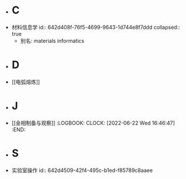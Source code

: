 - # C
- 材料信息学
  id:: 642d408f-76f5-4699-9643-1d744e8f7ddd
  collapsed:: true
	- 别名: materials informatics
- # D
- [[电弧熔炼]]
- # J
- [[金相制备与观察]]
  :LOGBOOK:
  CLOCK: [2022-06-22 Wed 16:46:47]
  :END:
- # S
- 实验室操作
  id:: 642d4509-42f4-495c-b1ed-f85789c8aaee